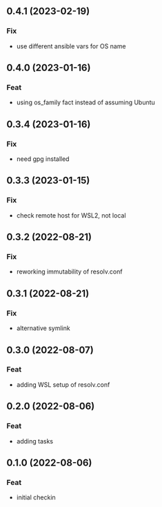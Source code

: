 ## 0.4.1 (2023-02-19)

### Fix

- use different ansible vars for OS name

## 0.4.0 (2023-01-16)

### Feat

- using os_family fact instead of assuming Ubuntu

## 0.3.4 (2023-01-16)

### Fix

- need gpg installed

## 0.3.3 (2023-01-15)

### Fix

- check remote host for WSL2, not local

## 0.3.2 (2022-08-21)

### Fix

- reworking immutability of resolv.conf

## 0.3.1 (2022-08-21)

### Fix

- alternative symlink

## 0.3.0 (2022-08-07)

### Feat

- adding WSL setup of resolv.conf

## 0.2.0 (2022-08-06)

### Feat

- adding tasks

## 0.1.0 (2022-08-06)

### Feat

- initial checkin

